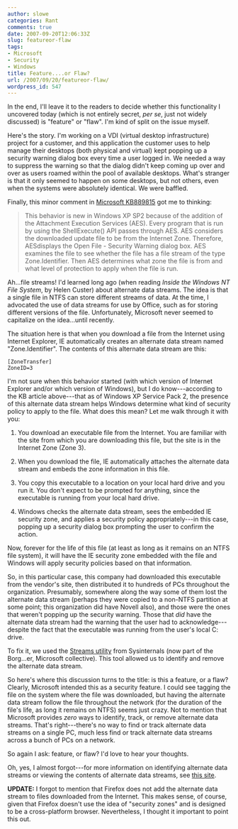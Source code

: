 ```yaml
---
author: slowe
categories: Rant
comments: true
date: 2007-09-20T12:06:33Z
slug: featureor-flaw
tags:
- Microsoft
- Security
- Windows
title: Feature....or Flaw?
url: /2007/09/20/featureor-flaw/
wordpress_id: 547
---
```


In the end, I'll leave it to the readers to decide whether this functionality I uncovered today (which is not entirely secret, _per se_, just not widely discussed) is "feature" or "flaw". I'm kind of split on the issue myself.

Here's the story. I'm working on a VDI (virtual desktop infrastructure) project for a customer, and this application the customer uses to help manage their desktops (both physical and virtual) kept popping up a security warning dialog box every time a user logged in. We needed a way to suppress the warning so that the dialog didn't keep coming up over and over as users roamed within the pool of available desktops. What's stranger is that it only seemed to happen on some desktops, but not others, even when the systems were absolutely identical. We were baffled.

Finally, this minor comment in [Microsoft KB889815](http://support.microsoft.com/?id=889815) got me to thinking:

>This behavior is new in Windows XP SP2 because of the addition of the Attachment Execution Services (AES). Every program that is run by using the ShellExecute() API passes through AES. AES considers the downloaded update file to be from the Internet Zone. Therefore, AESdisplays the Open File - Security Warning dialog box. AES examines the file to see whether the file has a file stream of the type Zone.Identifier. Then AES determines what zone the file is from and what level of protection to apply when the file is run.

Ah...file streams! I'd learned long ago (when reading _Inside the Windows NT File System_, by Helen Custer) about alternate data streams. The idea is that a single file in NTFS can store different streams of data. At the time, I advocated the use of data streams for use by Office, such as for storing different versions of the file. Unfortunately, Microsoft never seemed to capitalize on the idea...until recently.

The situation here is that when you download a file from the Internet using Internet Explorer, IE automatically creates an alternate data stream named "Zone.Identifier". The contents of this alternate data stream are this:

```text
[ZoneTransfer]
ZoneID=3
```

I'm not sure when this behavior started (with which version of Internet Explorer and/or which version of Windows), but I do know---according to the KB article above---that as of Windows XP Service Pack 2, the presence of this alternate data stream helps Windows determine what kind of security policy to apply to the file. What does this mean? Let me walk through it with you:

1. You download an executable file from the Internet. You are familiar with the site from which you are downloading this file, but the site is in the Internet Zone (Zone 3).

2. When you download the file, IE automatically attaches the alternate data stream and embeds the zone information in this file.

3. You copy this executable to a location on your local hard drive and you run it. You don't expect to be prompted for anything, since the executable is running from your local hard drive.

4. Windows checks the alternate data stream, sees the embedded IE security zone, and applies a security policy appropriately---in this case, popping up a security dialog box prompting the user to confirm the action.

Now, forever for the life of this file (at least as long as it remains on an NTFS file system), it will have the IE security zone embedded with the file and Windows will apply security policies based on that information.

So, in this particular case, this company had downloaded this executable from the vendor's site, then distributed it to hundreds of PCs throughout the organization. Presumably, somewhere along the way some of them lost the alternate data stream (perhaps they were copied to a non-NTFS partition at some point; this organization did have Novell also), and those were the ones that weren't popping up the security warning. Those that _did_ have the alternate data stream had the warning that the user had to acknowledge---despite the fact that the executable was running from the user's local C: drive.

To fix it, we used the [Streams utility](http://www.microsoft.com/technet/sysinternals/FileAndDisk/Streams.mspx) from Sysinternals (now part of the Borg...er, Microsoft collective). This tool allowed us to identify and remove the alternate data stream.

So here's where this discussion turns to the title: is this a feature, or a flaw? Clearly, Microsoft intended this as a security feature. I could see tagging the file on the system where the file was downloaded, but having the alternate data stream follow the file throughout the network (for the duration of the file's life, as long it remains on NTFS) seems just crazy. Not to mention that Microsoft provides _zero_ ways to identify, track, or remove alternate data streams. That's right---there's no way to find or track alternate data streams on a single PC, much less find or track alternate data streams across a bunch of PCs on a network.

So again I ask: feature, or flaw? I'd love to hear your thoughts.

Oh, yes, I almost forgot---for more information on identifying alternate data streams or viewing the contents of alternate data streams, see [this site](http://www.heysoft.de/nt/ntfs-ads.htm).

**UPDATE:** I forgot to mention that Firefox does not add the alternate data stream to files downloaded from the Internet. This makes sense, of course, given that Firefox doesn't use the idea of "security zones" and is designed to be a cross-platform browser. Nevertheless, I thought it important to point this out.
